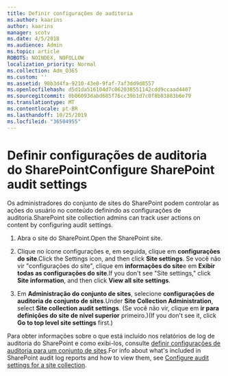 ```yaml
---
title: Definir configurações de auditoria
ms.author: kaarins
author: kaarins
manager: scotv
ms.date: 4/5/2018
ms.audience: Admin
ms.topic: article
ROBOTS: NOINDEX, NOFOLLOW
localization_priority: Normal
ms.collection: Adm_O365
ms.custom: ''
ms.assetid: 98b3d4fa-9210-43e8-9faf-7af3dd9d8557
ms.openlocfilehash: d5d1da516104d7c062038551142cdd9ccaad4407
ms.sourcegitcommit: 0b06093dabd685f76cc39b1d7c0f8b03883b6e79
ms.translationtype: MT
ms.contentlocale: pt-BR
ms.lasthandoff: 10/25/2019
ms.locfileid: "36504955"
---
```

# <a name="configure-sharepoint-audit-settings"></a><span data-ttu-id="97d3d-102">Definir configurações de auditoria do SharePoint</span><span class="sxs-lookup"><span data-stu-id="97d3d-102">Configure SharePoint audit settings</span></span>

<span data-ttu-id="97d3d-103">Os administradores do conjunto de sites do SharePoint podem controlar as ações do usuário no conteúdo definindo as configurações de auditoria.</span><span class="sxs-lookup"><span data-stu-id="97d3d-103">SharePoint site collection admins can track user actions on content by configuring audit settings.</span></span>
  
1. <span data-ttu-id="97d3d-104">Abra o site do SharePoint.</span><span class="sxs-lookup"><span data-stu-id="97d3d-104">Open the SharePoint site.</span></span>
    
2. <span data-ttu-id="97d3d-105">Clique no ícone configurações e, em seguida, clique em **configurações do site**.</span><span class="sxs-lookup"><span data-stu-id="97d3d-105">Click the Settings icon, and then click **Site settings**.</span></span> <span data-ttu-id="97d3d-106">Se você não vir "configurações do site", clique em **informações do site**e em **Exibir todas as configurações do site**.</span><span class="sxs-lookup"><span data-stu-id="97d3d-106">If you don't see "Site settings," click **Site information**, and then click **View all site settings**.</span></span>
    
3. <span data-ttu-id="97d3d-107">Em **Administração do conjunto de sites**, selecione **configurações de auditoria de conjunto de sites**.</span><span class="sxs-lookup"><span data-stu-id="97d3d-107">Under **Site Collection Administration**, select **Site collection audit settings**.</span></span> <span data-ttu-id="97d3d-108">(Se você não vir, clique em **ir para definições do site de nível superior** primeiro.)</span><span class="sxs-lookup"><span data-stu-id="97d3d-108">(If you don't see it, click **Go to top level site settings** first.)</span></span> 
    
<span data-ttu-id="97d3d-109">Para obter informações sobre o que está incluído nos relatórios de log de auditoria do SharePoint e como exibi-los, consulte [definir configurações de auditoria para um conjunto de sites](https://go.microsoft.com/fwlink/?linkid=404050).</span><span class="sxs-lookup"><span data-stu-id="97d3d-109">For info about what's included in SharePoint audit log reports and how to view them, see [Configure audit settings for a site collection](https://go.microsoft.com/fwlink/?linkid=404050).</span></span>
  

